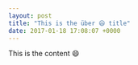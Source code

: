 ```yaml
---
layout: post
title: "This is the über 😄 title"
date: 2017-01-18 17:08:07 +0000
---
```


This is the content 😄